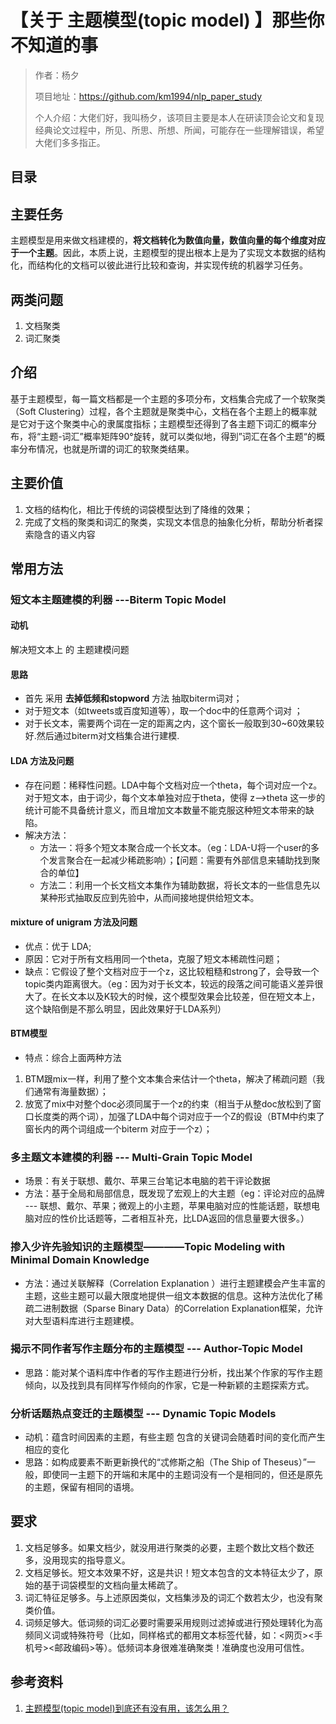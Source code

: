 # 【关于 主题模型(topic model) 】那些你不知道的事

> 作者：杨夕
> 
> 项目地址：https://github.com/km1994/nlp_paper_study
> 
> 个人介绍：大佬们好，我叫杨夕，该项目主要是本人在研读顶会论文和复现经典论文过程中，所见、所思、所想、所闻，可能存在一些理解错误，希望大佬们多多指正。
> 

## 目录

## 主要任务

主题模型是用来做文档建模的，**将文档转化为数值向量，数值向量的每个维度对应于一个主题**。因此，本质上说，主题模型的提出根本上是为了实现文本数据的结构化，而结构化的文档可以彼此进行比较和查询，并实现传统的机器学习任务。

## 两类问题

1. 文档聚类
2. 词汇聚类

## 介绍

基于主题模型，每一篇文档都是一个主题的多项分布，文档集合完成了一个软聚类（Soft Clustering）过程，各个主题就是聚类中心，文档在各个主题上的概率就是它对于这个聚类中心的隶属度指标；主题模型还得到了各主题下词汇的概率分布，将“主题-词汇”概率矩阵90°旋转，就可以类似地，得到”词汇在各个主题“的概率分布情况，也就是所谓的词汇的软聚类结果。

## 主要价值

1. 文档的结构化，相比于传统的词袋模型达到了降维的效果；
2. 完成了文档的聚类和词汇的聚类，实现文本信息的抽象化分析，帮助分析者探索隐含的语义内容

## 常用方法

### 短文本主题建模的利器 ---Biterm Topic Model

#### 动机

解决短文本上 的 主题建模问题

#### 思路

- 首先 采用 **去掉低频和stopword** 方法 抽取biterm词对；
- 对于短文本（如tweets或百度知道等），取一个doc中的任意两个词对 ；
- 对于长文本，需要两个词在一定的距离之内，这个窗长一般取到30~60效果较好.然后通过biterm对文档集合进行建模.

#### LDA 方法及问题

- 存在问题：稀释性问题。LDA中每个文档对应一个theta，每个词对应一个z。对于短文本，由于词少，每个文本单独对应于theta，使得 z-->theta 这一步的统计可能不具备统计意义，而且增加文本数量不能克服这种短文本带来的缺陷。
- 解决方法：
  - 方法一：将多个短文本聚合成一个长文本。（eg：LDA-U将一个user的多个发言聚合在一起减少稀疏影响）；【问题：需要有外部信息来辅助找到聚合的单位】
  - 方法二：利用一个长文档文本集作为辅助数据，将长文本的一些信息先以某种形式抽取反应到先验中，从而间接地提供给短文本。

#### mixture of unigram 方法及问题

- 优点：优于 LDA;
- 原因：它对于所有文档用同一个theta，克服了短文本稀疏性问题；
- 缺点：它假设了整个文档对应于一个z，这比较粗糙和strong了，会导致一个topic类内距离很大。（eg：因为对于长文本，较远的段落之间可能语义差异很大了。在长文本以及K较大的时候，这个模型效果会比较差，但在短文本上，这个缺陷倒是不那么明显，因此效果好于LDA系列）

#### BTM模型

- 特点：综合上面两种方法

1. BTM跟mix一样，利用了整个文本集合来估计一个theta，解决了稀疏问题（我们通常有海量数据）；
2. 放宽了mix中对整个doc必须同属于一个z的约束（相当于从整doc放松到了窗口长度类的两个词），加强了LDA中每个词对应于一个Z的假设（BTM中约束了窗长内的两个词组成一个biterm 对应于一个z）；

### 多主题文本建模的利器 --- Multi-Grain Topic Model

- 场景：有关于联想、戴尔、苹果三台笔记本电脑的若干评论数据
- 方法：基于全局和局部信息，既发现了宏观上的大主题（eg：评论对应的品牌 --- 联想、戴尔、苹果；微观上的小主题，苹果电脑对应的性能话题，联想电脑对应的性价比话题等，二者相互补充，比LDA返回的信息量要大很多。）

### 掺入少许先验知识的主题模型————Topic Modeling with Minimal Domain Knowledge

- 方法：通过关联解释（Correlation Explanation ）进行主题建模会产生丰富的主题，这些主题可以最大限度地提供一组文本数据的信息。这种方法优化了稀疏二进制数据（Sparse Binary Data）的Correlation Explanation框架，允许对大型语料库进行主题建模。

### 揭示不同作者写作主题分布的主题模型 --- Author-Topic Model

- 思路：能对某个语料库中作者的写作主题进行分析，找出某个作家的写作主题倾向，以及找到具有同样写作倾向的作家，它是一种新颖的主题探索方式。

### 分析话题热点变迁的主题模型 --- Dynamic Topic Models

- 动机：蕴含时间因素的主题，有些主题 包含的关键词会随着时间的变化而产生相应的变化
- 思路：如构成要素不断更新换代的“忒修斯之船（The Ship of Theseus）”一般，即使同一主题下的开端和末尾中的主题词没有一个是相同的，但还是原先的主题，保留有相同的语境。

## 要求

1. 文档足够多。如果文档少，就没用进行聚类的必要，主题个数比文档个数还多，没用现实的指导意义。
2. 文档足够长。短文本效果不好，这是共识！短文本包含的文本特征太少了，原始的基于词袋模型的文档向量太稀疏了。
3. 词汇特征足够多。与上述原因类似，文档集涉及的词汇个数若太少，也没有聚类价值。
4. 词频足够大。低词频的词汇必要时需要采用规则过滤掉或进行预处理转化为高频同义词或特殊符号（比如，同样格式的都用文本标签代替，如：<网页><手机号><邮政编码>等）。低频词本身很难准确聚类！准确度也没用可信性。

## 参考资料

1. [主题模型(topic model)到底还有没有用，该怎么用？](https://www.zhihu.com/question/34801598)
